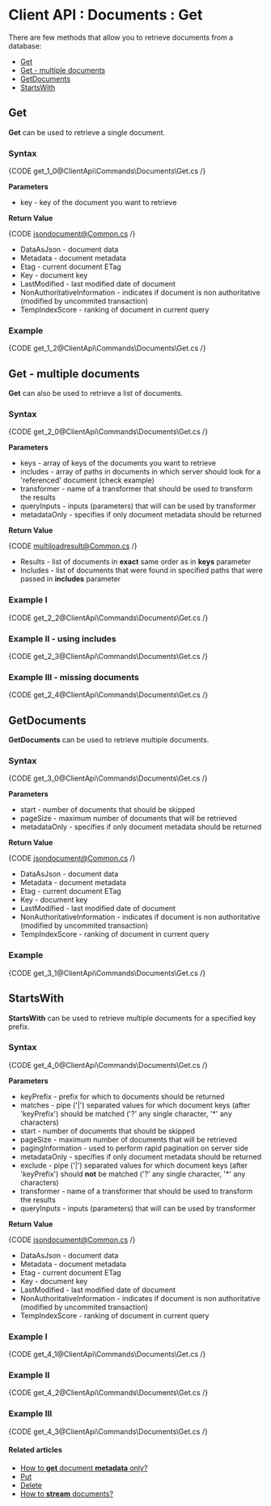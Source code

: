 # Client API : Documents : Get

There are few methods that allow you to retrieve documents from a database:   
- [Get](../../../client-api/commands/documents/get#get)   
- [Get - multiple documents](../../../client-api/commands/documents/get#get---multiple-documents)   
- [GetDocuments](../../../client-api/commands/documents/get#getdocuments)   
- [StartsWith](../../../client-api/commands/documents/get#startswith)  

## Get

**Get** can be used to retrieve a single document.

### Syntax

{CODE get_1_0@ClientApi\Commands\Documents\Get.cs /}

**Parameters**   

- key - key of the document you want to retrieve   

**Return Value**

{CODE jsondocument@Common.cs /}

- DataAsJson - document data   
- Metadata - document metadata  
- Etag - current document ETag   
- Key - document key  
- LastModified - last modified date of document   
- NonAuthoritativeInformation - indicates if document is non authoritative (modified by uncommited transaction)   
- TempIndexScore - ranking of document in current query   

### Example

{CODE get_1_2@ClientApi\Commands\Documents\Get.cs /}

## Get - multiple documents

**Get** can also be used to retrieve a list of documents.

### Syntax

{CODE get_2_0@ClientApi\Commands\Documents\Get.cs /}

**Parameters**   

- keys - array of keys of the documents you want to retrieve   
- includes - array of paths in documents in which server should look for a 'referenced' document (check example)   
- transformer - name of a transformer that should be used to transform the results   
- queryInputs - inputs (parameters) that will can be used by transformer
- metadataOnly - specifies if only document metadata should be returned   

**Return Value**

{CODE multiloadresult@Common.cs /}

- Results - list of documents in **exact** same order as in **keys** parameter      
- Includes - list of documents that were found in specified paths that were passed in **includes** parameter      

### Example I

{CODE get_2_2@ClientApi\Commands\Documents\Get.cs /}

### Example II - using includes

{CODE get_2_3@ClientApi\Commands\Documents\Get.cs /}

### Example III - missing documents

{CODE get_2_4@ClientApi\Commands\Documents\Get.cs /}

## GetDocuments

**GetDocuments** can be used to retrieve multiple documents.

### Syntax

{CODE get_3_0@ClientApi\Commands\Documents\Get.cs /}

**Parameters**   

- start - number of documents that should be skipped   
- pageSize - maximum number of documents that will be retrieved   
- metadataOnly - specifies if only document metadata should be returned   

**Return Value**

{CODE jsondocument@Common.cs /}

- DataAsJson - document data   
- Metadata - document metadata  
- Etag - current document ETag   
- Key - document key  
- LastModified - last modified date of document   
- NonAuthoritativeInformation - indicates if document is non authoritative (modified by uncommited transaction)   
- TempIndexScore - ranking of document in current query   

### Example

{CODE get_3_1@ClientApi\Commands\Documents\Get.cs /}

## StartsWith

**StartsWith** can be used to retrieve multiple documents for a specified key prefix.

### Syntax

{CODE get_4_0@ClientApi\Commands\Documents\Get.cs /}

**Parameters**   

- keyPrefix - prefix for which to documents should be returned   
- matches - pipe ('|') separated values for which document keys (after 'keyPrefix') should be matched ('?' any single character, '*' any characters)    
- start - number of documents that should be skipped   
- pageSize - maximum number of documents that will be retrieved   
- pagingInformation - used to perform rapid pagination on server side      
- metadataOnly - specifies if only document metadata should be returned   
- exclude - pipe ('|') separated values for which document keys (after 'keyPrefix') should **not** be matched ('?' any single character, '*' any characters)       
- transformer - name of a transformer that should be used to transform the results   
- queryInputs - inputs (parameters) that will can be used by transformer   

**Return Value**

{CODE jsondocument@Common.cs /}

- DataAsJson - document data   
- Metadata - document metadata  
- Etag - current document ETag   
- Key - document key  
- LastModified - last modified date of document   
- NonAuthoritativeInformation - indicates if document is non authoritative (modified by uncommited transaction)   
- TempIndexScore - ranking of document in current query   

### Example I

{CODE get_4_1@ClientApi\Commands\Documents\Get.cs /}

### Example II

{CODE get_4_2@ClientApi\Commands\Documents\Get.cs /}

### Example III

{CODE get_4_3@ClientApi\Commands\Documents\Get.cs /}

#### Related articles

- [How to **get** document **metadata** only?](../../../client-api/commands/documents/how-to/get-document-metadata-only)  
- [Put](../../../client-api/commands/documents/put)  
- [Delete](../../../client-api/commands/documents/delete)   
- [How to **stream** documents?](../../../client-api/commands/documents/stream)   